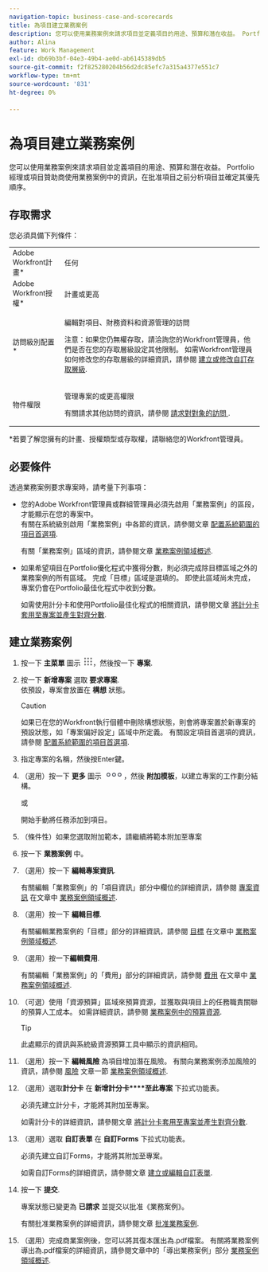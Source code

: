 ```yaml
---
navigation-topic: business-case-and-scorecards
title: 為項目建立業務案例
description: 您可以使用業務案例來請求項目並定義項目的用途、預算和潛在收益。 Portfolio經理或項目贊助商使用業務案例中的資訊，在批准項目之前分析項目並確定其優先順序。
author: Alina
feature: Work Management
exl-id: db69b3bf-04e3-49b4-ae0d-ab6145389db5
source-git-commit: f2f825280204b56d2dc85efc7a315a4377e551c7
workflow-type: tm+mt
source-wordcount: '831'
ht-degree: 0%

---
```


# 為項目建立業務案例

您可以使用業務案例來請求項目並定義項目的用途、預算和潛在收益。 Portfolio經理或項目贊助商使用業務案例中的資訊，在批准項目之前分析項目並確定其優先順序。

## 存取需求

您必須具備下列條件：

<table style="table-layout:auto"> 
 <col> 
 <col> 
 <tbody> 
  <tr> 
   <td role="rowheader">Adobe Workfront計畫*</td> 
   <td> <p>任何 </p> </td> 
  </tr> 
  <tr> 
   <td role="rowheader">Adobe Workfront授權*</td> 
   <td> <p>計畫或更高</p> </td> 
  </tr> 
  <tr> 
   <td role="rowheader">訪問級別配置*</td> 
   <td> <p>編輯對項目、財務資料和資源管理的訪問</p> <p>注意：如果您仍無權存取，請洽詢您的Workfront管理員，他們是否在您的存取層級設定其他限制。 如需Workfront管理員如何修改您的存取層級的詳細資訊，請參閱 <a href="../../../administration-and-setup/add-users/configure-and-grant-access/create-modify-access-levels.md" class="MCXref xref">建立或修改自訂存取層級</a>.</p> </td> 
  </tr> 
  <tr> 
   <td role="rowheader">物件權限</td> 
   <td> <p>管理專案的或更高權限</p> <p>有關請求其他訪問的資訊，請參閱 <a href="../../../workfront-basics/grant-and-request-access-to-objects/request-access.md" class="MCXref xref">請求對對象的訪問 </a>.</p> </td> 
  </tr> 
 </tbody> 
</table>

&#42;若要了解您擁有的計畫、授權類型或存取權，請聯絡您的Workfront管理員。

## 必要條件

透過業務案例要求專案時，請考量下列事項：

* 您的Adobe Workfront管理員或群組管理員必須先啟用「業務案例」的區段，才能顯示在您的專案中。\
   有關在系統級別啟用「業務案例」中各節的資訊，請參閱文章 [配置系統範圍的項目首選項](../../../administration-and-setup/set-up-workfront/configure-system-defaults/set-project-preferences.md).

   有關「業務案例」區域的資訊，請參閱文章 [業務案例領域概述](../../../manage-work/projects/define-a-business-case/areas-of-business-case.md).

* 如果希望項目在Portfolio優化程式中獲得分數，則必須完成除目標區域之外的業務案例的所有區域。 完成「目標」區域是選填的。 即使此區域尚未完成，專案仍會在Portfolio最佳化程式中收到分數。

   如需使用計分卡和使用Portfolio最佳化程式的相關資訊，請參閱文章 [將計分卡套用至專案並產生對齊分數](../../../manage-work/projects/define-a-business-case/apply-scorecard-to-project-to-generate-alignment-score.md).

## 建立業務案例

1. 按一下 **主菜單** 圖示 ![](assets/main-menu-icon.png)，然後按一下 **專案**.
1. 按一下 **新增專案** 選取 **要求專案**.\
   依預設，專案會放置在 **構想** 狀態。

   >[!CAUTION]
   >
   >如果已在您的Workfront執行個體中刪除構想狀態，則會將專案置於新專案的預設狀態，如「專案偏好設定」區域中所定義。 有關設定項目首選項的資訊，請參閱 [配置系統範圍的項目首選項](../../../administration-and-setup/set-up-workfront/configure-system-defaults/set-project-preferences.md).

1. 指定專案的名稱，然後按Enter鍵。
1. （選用）按一下 **更多** 圖示 ![](assets/qs-more-icon-on-an-object.png)，然後 **附加模板**，以建立專案的工作劃分結構。

   或

   開始手動將任務添加到項目。

1. （條件性）如果您選取附加範本，請繼續將範本附加至專案
1. 按一下 **業務案例** 中。
1. （選用）按一下 **編輯專案資訊**. 

   有關編輯「業務案例」的「項目資訊」部分中欄位的詳細資訊，請參閱 [專案資訊](../../../manage-work/projects/define-a-business-case/areas-of-business-case.md#project-info) 在文章中 [業務案例領域概述](../../../manage-work/projects/define-a-business-case/areas-of-business-case.md).

1. （選用）按一下 **編輯目標**.

   有關編輯業務案例的「目標」部分的詳細資訊，請參閱 [目標](../../../manage-work/projects/define-a-business-case/areas-of-business-case.md#goals) 在文章中 [業務案例領域概述](../../../manage-work/projects/define-a-business-case/areas-of-business-case.md).

1. （選用）按一下&#x200B;**編輯費用**.

   有關編輯「業務案例」的「費用」部分的詳細資訊，請參閱 [費用](../../../manage-work/projects/define-a-business-case/areas-of-business-case.md#expenses) 在文章中 [業務案例領域概述](../../../manage-work/projects/define-a-business-case/areas-of-business-case.md).

1. （可選）使用「資源預算」區域來預算資源，並獲取與項目上的任務職責關聯的預算人工成本。 如需詳細資訊，請參閱 [業務案例中的預算資源](../../../manage-work/projects/define-a-business-case/budget-resources-in-business-case.md).

   >[!TIP]
   >
   >此處顯示的資訊與系統級資源預算工具中顯示的資訊相同。

1. （選用）按一下 **編輯風險** 為項目增加潛在風險。 有關向業務案例添加風險的資訊，請參閱 [風險](../../../manage-work/projects/define-a-business-case/areas-of-business-case.md#risks) 文章一節 [業務案例領域概述](../../../manage-work/projects/define-a-business-case/areas-of-business-case.md).
1. （選用）選取&#x200B;**計分卡** 在 **新增計分卡****至此專案** 下拉式功能表。

   必須先建立計分卡，才能將其附加至專案。

   如需計分卡的詳細資訊，請參閱文章 [將計分卡套用至專案並產生對齊分數](../../../manage-work/projects/define-a-business-case/apply-scorecard-to-project-to-generate-alignment-score.md).

1. （選用）選取 **自訂表單** 在 **自訂Forms** 下拉式功能表。

   必須先建立自訂Forms，才能將其附加至專案。

   如需自訂Forms的詳細資訊，請參閱文章 [建立或編輯自訂表單](../../../administration-and-setup/customize-workfront/create-manage-custom-forms/create-or-edit-a-custom-form.md).

1. 按一下 **提交**.

   專案狀態已變更為 **已請求** 並提交以批准《業務案例》。

   有關批准業務案例的詳細資訊，請參閱文章 [批准業務案例](../../../manage-work/projects/define-a-business-case/approve-business-case.md).

1. （選用）完成商業案例後，您可以將其復本匯出為.pdf檔案。 有關將業務案例導出為.pdf檔案的詳細資訊，請參閱文章中的「導出業務案例」部分 [業務案例領域概述](../../../manage-work/projects/define-a-business-case/areas-of-business-case.md).
